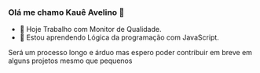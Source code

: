 ### Olá me chamo Kauê Avelino 👋
- 🔭 Hoje Trabalho com Monitor de Qualidade.
- 🌱 Estou aprendendo Lógica da programação com JavaScript.

Será um processo longo e árduo mas espero poder contribuir em breve em alguns projetos mesmo que pequenos

